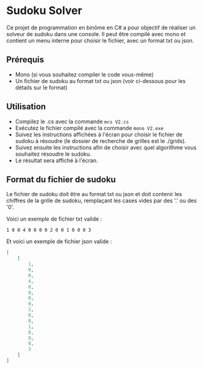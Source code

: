 # Sudoku Solver
Ce projet de programmation en binôme en C# a pour objectif de réaliser un solveur de sudoku dans une console. Il peut être compilé avec mono et contient un menu interne pour choisir le fichier, avec un format txt ou json.

## Prérequis
* Mono (si vous souhaitez compiler le code vous-même)
* Un fichier de sudoku au format txt ou json (voir ci-dessous pour les détails sur le format)

## Utilisation
* Compilez le .cs avec la commande `mcs V2.cs`
* Exécutez le fichier compilé avec la commande `mono V2.exe`
* Suivez les instructions affichées à l'écran pour choisir le fichier de sudoku à résoudre (le dossier de recherche de grilles est le ./grids).
* Suivez ensuite les instructions afin de choisir avec quel algorithme vous souhaitez résoudre le sudoku.
* Le résultat sera affiché à l'écran.

## Format du fichier de sudoku
Le fichier de sudoku doit être au format txt ou json et doit contenir les chiffres de la grille de sudoku, remplaçant les cases vides par des '.' ou des '0'.

Voici un exemple de fichier txt valide :

```
1 0 0 4 0 0 0 0 2 0 0 1 0 0 0 3
```

Et voici un exemple de fichier json valide :

```json
[
    [
        1,
        0,
        0,
        4,
        0,
        0,
        0,
        0,
        2,
        0,
        0,
        1,
        0,
        0,
        0,
        3
    ]
]
```